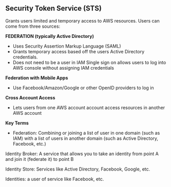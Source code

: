 ## Security Token Service (STS)

Grants users limited and temporary access to AWS resources. Users can come from three sources:

**FEDERATION (typically Active Directory)**

 - Uses Security Assertion Markup Language (SAML) 
 - Grants temporary access based off the users Active Directory credentials. 
 - Does not need to be a user in IAM Single sign on allows users to log into AWS console without assigning IAM credentials

**Federation with Mobile Apps**

 - Use Facebook/Amazon/Google or other OpenID providers to log in

**Cross Account Access**

 - Lets users from one AWS account account access resources in another  AWS account

**Key Terms**

 - Federation: Combining or joining a list of user in one domain (such   as IAM) with a list of users in another domain (such as Active  Directory, Facebook, etc.)

Identity Broker: A service that allows you to take an identity from point A and join it (federate it) to point B

Identity Store: Services like Active Directory, Facebook, Google, etc.

Identities: a user of service like Facebook, etc.

<!--stackedit_data:
eyJoaXN0b3J5IjpbLTEwNTQ1MDkyNzYsMTE1NzM1MjM2NF19
-->